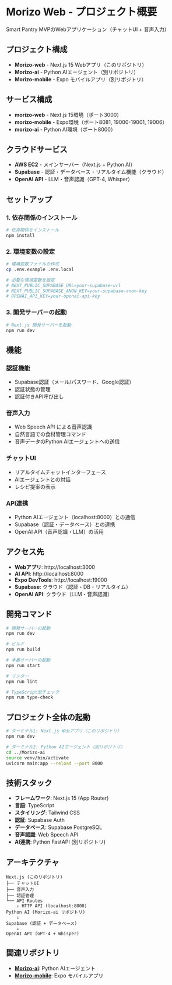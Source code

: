# Morizo Web - プロジェクト概要

Smart Pantry MVPのWebアプリケーション（チャットUI + 音声入力）

## プロジェクト構成

- **Morizo-web** - Next.js 15 Webアプリ（このリポジトリ）
- **Morizo-ai** - Python AIエージェント（別リポジトリ）
- **Morizo-mobile** - Expo モバイルアプリ（別リポジトリ）

## サービス構成

- **morizo-web** - Next.js 15環境（ポート3000）
- **morizo-mobile** - Expo環境（ポート8081, 19000-19001, 19006）
- **morizo-ai** - Python AI環境（ポート8000）

## クラウドサービス

- **AWS EC2** - メインサーバー（Next.js + Python AI）
- **Supabase** - 認証・データベース・リアルタイム機能（クラウド）
- **OpenAI API** - LLM・音声認識（GPT-4, Whisper）

## セットアップ

### 1. 依存関係のインストール

```bash
# 依存関係をインストール
npm install
```

### 2. 環境変数の設定

```bash
# 環境変数ファイルの作成
cp .env.example .env.local

# 必要な環境変数を設定
# NEXT_PUBLIC_SUPABASE_URL=your-supabase-url
# NEXT_PUBLIC_SUPABASE_ANON_KEY=your-supabase-anon-key
# OPENAI_API_KEY=your-openai-api-key
```

### 3. 開発サーバーの起動

```bash
# Next.js 開発サーバーを起動
npm run dev
```

## 機能

### 認証機能
- Supabase認証（メール/パスワード、Google認証）
- 認証状態の管理
- 認証付きAPI呼び出し

### 音声入力
- Web Speech API による音声認識
- 自然言語での食材管理コマンド
- 音声データのPython AIエージェントへの送信

### チャットUI
- リアルタイムチャットインターフェース
- AIエージェントとの対話
- レシピ提案の表示

### API連携
- Python AIエージェント（localhost:8000）との通信
- Supabase（認証・データベース）との連携
- OpenAI API（音声認識・LLM）の活用

## アクセス先

- **Webアプリ**: http://localhost:3000
- **AI API**: http://localhost:8000
- **Expo DevTools**: http://localhost:19000
- **Supabase**: クラウド（認証・DB・リアルタイム）
- **OpenAI API**: クラウド（LLM・音声認識）

## 開発コマンド

```bash
# 開発サーバーの起動
npm run dev

# ビルド
npm run build

# 本番サーバーの起動
npm run start

# リンター
npm run lint

# TypeScript型チェック
npm run type-check
```

## プロジェクト全体の起動

```bash
# ターミナル1: Next.js Webアプリ（このリポジトリ）
npm run dev

# ターミナル2: Python AIエージェント（別リポジトリ）
cd ../Morizo-ai
source venv/bin/activate
uvicorn main:app --reload --port 8000
```

## 技術スタック

- **フレームワーク**: Next.js 15 (App Router)
- **言語**: TypeScript
- **スタイリング**: Tailwind CSS
- **認証**: Supabase Auth
- **データベース**: Supabase PostgreSQL
- **音声認識**: Web Speech API
- **AI連携**: Python FastAPI (別リポジトリ)

## アーキテクチャ

```
Next.js (このリポジトリ)
├── チャットUI
├── 音声入力
├── 認証管理
└── API Routes
    ↓ HTTP API (localhost:8000)
Python AI (Morizo-ai リポジトリ)
    ↓
Supabase (認証 + データベース)
    ↓
OpenAI API (GPT-4 + Whisper)
```

## 関連リポジトリ

- **[Morizo-ai](../Morizo-ai)**: Python AIエージェント
- **[Morizo-mobile](../Morizo-mobile)**: Expo モバイルアプリ
